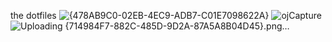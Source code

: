 the dotfiles
![{478AB9C0-02EB-4EC9-ADB7-C01E7098622A}](https://github.com/user-attachments/assets/7a90ecfc-96b4-426d-9784-b9b3bfa0ede5)
![ojCapture](https://github.com/user-attachments/assets/6ba8f661-0e1a-431a-92ba-5c612be02a3b)
![Uploading {714984F7-882C-485D-9D2A-87A5A8B04D45}.png…]()






